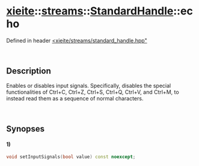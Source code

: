 # [xieite](../../../../../xieite.md)\:\:[streams](../../../../../streams.md)\:\:[StandardHandle](../../../standard_handle.md)\:\:echo
Defined in header [<xieite/streams/standard_handle.hpp"](../../../../../../include/xieite/streams/standard_handle.hpp)

&nbsp;

## Description
Enables or disables input signals. Specifically, disables the special functionalities of Ctrl+C, Ctrl+Z, Ctrl+S, Ctrl+Q, Ctrl+V, and Ctrl+M, to instead read them as a sequence of normal characters.

&nbsp;

## Synopses
#### 1)
```cpp
void setInputSignals(bool value) const noexcept;
```
